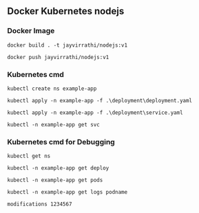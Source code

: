 ## Docker Kubernetes nodejs


### Docker Image
```
docker build . -t jayvirrathi/nodejs:v1

docker push jayvirrathi/nodejs:v1
```

### Kubernetes cmd
```
kubectl create ns example-app

kubectl apply -n example-app -f .\deployment\deployment.yaml

kubectl apply -n example-app -f .\deployment\service.yaml

kubectl -n example-app get svc
```


### Kubernetes cmd for Debugging
```
kubectl get ns

kubectl -n example-app get deploy

kubectl -n example-app get pods

kubectl -n example-app get logs podname

modifications 1234567
```




